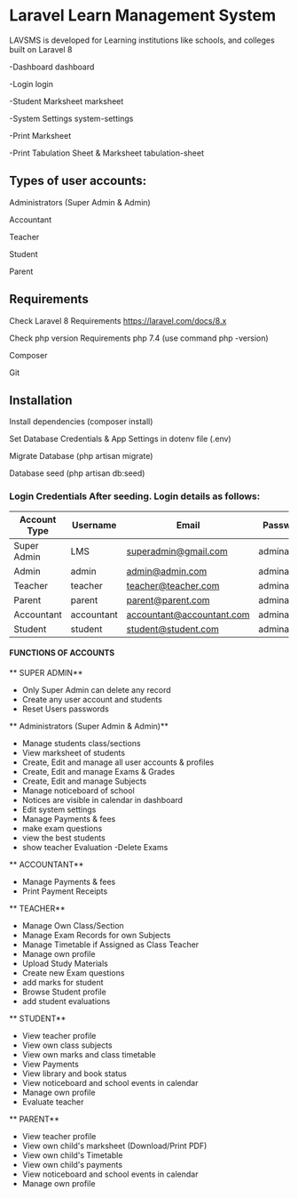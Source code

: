 # Laravel Learn Management System
LAVSMS is developed for Learning institutions like schools, and colleges built on Laravel 8

-Dashboard dashboard

-Login login

-Student Marksheet marksheet

-System Settings system-settings

-Print Marksheet

-Print Tabulation Sheet & Marksheet tabulation-sheet

## Types of user accounts:

Administrators (Super Admin & Admin)

Accountant

Teacher

Student

Parent
## Requirements

Check Laravel 8 Requirements https://laravel.com/docs/8.x

Check php version Requirements php 7.4 (use command php -version)

Composer

Git

## Installation

Install dependencies (composer install)

Set Database Credentials & App Settings in dotenv file (.env)

Migrate Database (php artisan migrate)

Database seed (php artisan db:seed)
### Login Credentials After seeding. Login details as follows:
| Account Type  | Username | Email | Password |
| ------------- | -------- | ----- | -------- |
| Super Admin | LMS | superadmin@gmail.com | adminadmin |
|  Admin | admin | admin@admin.com | adminadmin |
|  Teacher | teacher | teacher@teacher.com | adminadmin |
|  Parent | parent | parent@parent.com | adminadmin |
|  Accountant | accountant | accountant@accountant.com | adminadmin |
|  Student | student | student@student.com | adminadmin |
#### **FUNCTIONS OF ACCOUNTS** 

** SUPER ADMIN**
- Only Super Admin can delete any record
- Create any user account and students
- Reset Users passwords

** Administrators (Super Admin & Admin)**

- Manage students class/sections
- View marksheet of students
- Create, Edit and manage all user accounts & profiles
- Create, Edit and manage Exams & Grades
- Create, Edit and manage Subjects
- Manage noticeboard of school
- Notices are visible in calendar in dashboard
- Edit system settings
- Manage Payments & fees
- make exam questions
- view the best students
- show teacher Evaluation
-Delete Exams

** ACCOUNTANT**
- Manage Payments & fees
- Print Payment Receipts


** TEACHER**
- Manage Own Class/Section
- Manage Exam Records for own Subjects
- Manage Timetable if Assigned as Class Teacher
- Manage own profile
- Upload Study Materials
- Create new Exam questions
- add marks for student
- Browse Student profile
- add student evaluations

** STUDENT**
- View teacher profile
- View own class subjects
- View own marks and class timetable
- View Payments
- View library and book status
- View noticeboard and school events in calendar
- Manage own profile
- Evaluate teacher

** PARENT**
- View teacher profile
- View own child's marksheet (Download/Print PDF)
- View own child's Timetable
- View own child's payments
- View noticeboard and school events in calendar
- Manage own profile
